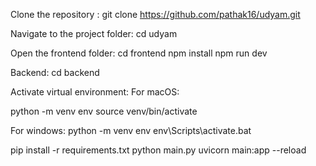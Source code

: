 Clone the repository :
git clone https://github.com/pathak16/udyam.git

Navigate to the project folder:
cd udyam

Open the frontend folder:
cd frontend
npm install
npm run dev


Backend:
cd backend

Activate virtual environment:
For macOS:

python -m venv env
source venv/bin/activate

For windows:
python -m venv env
env\Scripts\activate.bat    

pip install -r requirements.txt 
python main.py
uvicorn main:app --reload


